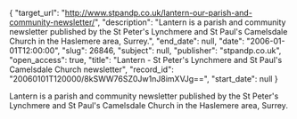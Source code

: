 {
  "target_url": "http://www.stpandp.co.uk/lantern-our-parish-and-community-newsletter/", 
  "description": "Lantern is a parish and community newsletter published by the St Peter's Lynchmere and St Paul's Camelsdale Church in the Haslemere area, Surrey.", 
  "end_date": null, 
  "date": "2006-01-01T12:00:00", 
  "slug": 26846, 
  "subject": null, 
  "publisher": "stpandp.co.uk", 
  "open_access": true, 
  "title": "Lantern - St Peter's Lynchmere and St Paul's Camelsdale Church newsletter", 
  "record_id": "20060101T120000/8kSWW76SZ0Jw1nJ8imXVJg==", 
  "start_date": null
}

Lantern is a parish and community newsletter published by the St Peter's Lynchmere and St Paul's Camelsdale Church in the Haslemere area, Surrey.